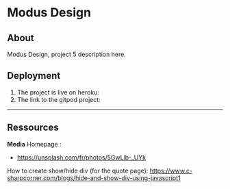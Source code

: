 # Modus Design

## About

Modus Design, project 5 description here.

## Deployment

1. The project is live on heroku:
2. The link to the gitpod project:

------

## Ressources

**Media**
Homepage :

- https://unsplash.com/fr/photos/5GwLlb-_UYk

How to create show/hide div (for the quote page):
https://www.c-sharpcorner.com/blogs/hide-and-show-div-using-javascript1


